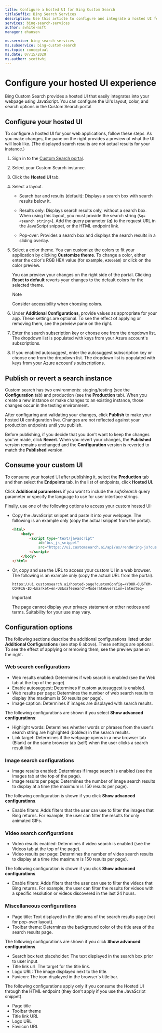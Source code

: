```yaml
---
title: Configure a hosted UI for Bing Custom Search
titleSuffix: Bing Search Services
description: Use this article to configure and integrate a hosted UI for Bing Custom Search.
services: bing-search-services
author: swhite-msft
manager: ehansen

ms.service: bing-search-services
ms.subservice: bing-custom-search
ms.topic: conceptual
ms.date: 07/15/2020
ms.author: scottwhi
---
```


# Configure your hosted UI experience

Bing Custom Search provides a hosted UI that easily integrates into your webpage using JavaScript. You can configure the UI's layout, color, and search options in the Custom Search portal.


## Configure your hosted UI

To configure a hosted UI for your web applications, follow these steps. As you make changes, the pane on the right provides a preview of what the UI will look like. (The displayed search results are not actual results for your instance.)

1. Sign in to the [Custom Search portal](https://customsearch.ai).  
  
2. Select your Custom Search instance.

3. Click the **Hosted UI** tab.  
  
4. Select a layout.

    - Search bar and results (default): Displays a search box with search results below it.  
      
    - Results only: Displays search results only, without a search box. When using this layout, you must provide the search string (`&q=<search string>`). Add the query parameter (*q*) to the request URL in the JavaScript snippet, or the HTML endpoint link.  
      
    - Pop-over: Provides a search box and displays the search results in a sliding overlay.

5. Select a color theme. You can customize the colors to fit your application by clicking **Customize theme**. To change a color, either enter the color's RGB HEX value (for example, `#366eb8`) or click on the color preview.

   You can preview your changes on the right side of the portal. Clicking **Reset to default** reverts your changes to the default colors for the selected theme.

   > [!NOTE]
   > Consider accessibility when choosing colors.

6. Under **Additional Configurations**, provide values as appropriate for your app. These settings are optional. To see the effect of applying or removing them, see the preview pane on the right.  

7. Enter the search subscription key or choose one from the dropdown list. The dropdown list is populated with keys from your Azure account's subscriptions.   

8. If you enabled autosuggest, enter the autosuggest subscription key or choose one from the dropdown list. The dropdown list is populated with keys from your Azure account's subscriptions. 


## Publish or revert a search instance

Custom search has two environments: staging/testing (see the **Configuration** tab) and production (see the **Production** tab). When you create a new instance or make changes to an existing instance, those changes occur in the testing environment.

After configuring and validating your changes, click **Publish** to make your hosted UI configuration live. Changes are not reflected against your production endpoints until you publish.

Before publishing, if you decide that you don't want to keep the changes you've made, click **Revert**. When you revert your changes, the **Published** version remains unchanged and the **Configuration** version is reverted to match the **Published** version.


## Consume your custom UI

To consume your hosted UI after publishing it, select the **Production** tab and then select the **Endpoints** tab. In the list of endpoints, click **Hosted UI**.

Click **Additional parameters** if you want to include the *safeSearch* query parameter or specify the language to use for user interface strings.

Finally, use one of the following options to access your custom hosted UI:

- Copy the JavaScript snippet and paste it into your webpage. The following is an example only (copy the actual snippet from the portal). 
  
  ```html
  <html>
      <body>
          <script type="text/javascript" 
              id="bcs_js_snippet"
              src="https://ui.customsearch.ai/api/ux/rendering-js?customConfig=<YOUR-CUSTOM-CONFIG-ID>&market=en-US&safeSearch=Moderate&version=latest&q=">
          </script>
      </body>    
  </html>
  ```

- Or, copy and use the URL to access your custom UI in a web browser. The following is an example only (copy the actual URL from the portal).  
  
  `https://ui.customsearch.ai/hosted-page?customConfig=<YOUR-CUSTOM-CONFIG-ID>&market=en-US&safeSearch=Moderate&version=latest&q=`  
  
  > [!IMPORTANT]
  > The page cannot display your privacy statement or other notices and terms. Suitability for your use may vary.  


## Configuration options

The following sections describe the additional configurations listed under **Additional Configurations** (see step 6 above). These settings are optional. To see the effect of applying or removing them, see the preview pane on the right. 

### Web search configurations

- Web results enabled: Determines if web search is enabled (see the Web tab at the top of the page).
- Enable autosuggest: Determines if custom autosuggest is enabled.
- Web results per page: Determines the number of web search results to display (the maximum is 50 results per page).
- Image caption: Determines if images are displayed with search results.

The following configurations are shown if you select **Show advanced configurations**:

- Highlight words: Determines whether words or phrases from the user's search string are highlighted (bolded) in the search results.
- Link target: Determines if the webpage opens in a new browser tab (Blank) or the same browser tab (self) when the user clicks a search result link.

### Image search configurations

- Image results enabled: Determines if image search is enabled (see the Images tab at the top of the page).
- Image results per page: Determines the number of image search results to display at a time (the maximum is 150 results per page).

The following configuration is shown if you click **Show advanced configurations**.  
  
- Enable filters: Adds filters that the user can use to filter the images that Bing returns. For example, the user can filter the results for only animated GIFs.

### Video search configurations

- Video results enabled: Determines if video search is enabled (see the Videos tab at the top of the page).
- Video results per page: Determines the number of video search results to display at a time (the maximum is 150 results per page).

The following configuration is shown if you click **Show advanced configurations**.  
  
- Enable filters: Adds filters that the user can use to filter the videos that Bing returns. For example, the user can filter the results for videos with a specific resolution or videos discovered in the last 24 hours.

### Miscellaneous configurations

- Page title: Text displayed in the title area of the search results page (not for pop-over layout).
- Toolbar theme: Determines the background color of the title area of the search results page.

The following configurations are shown if you click **Show advanced configurations**.  

- Search box text placeholder: The text displayed in the search box prior to user input.
- Title link url: The target for the title link. 
- Logo URL: The image displayed next to the title. 
- Favicon: The icon displayed in the browser's title bar.

The following configurations apply only if you consume the Hosted UI through the HTML endpoint (they don't apply if you use the JavaScript snippet).

- Page title
- Toolbar theme
- Title link URL
- Logo URL
- Faviicon URL  

